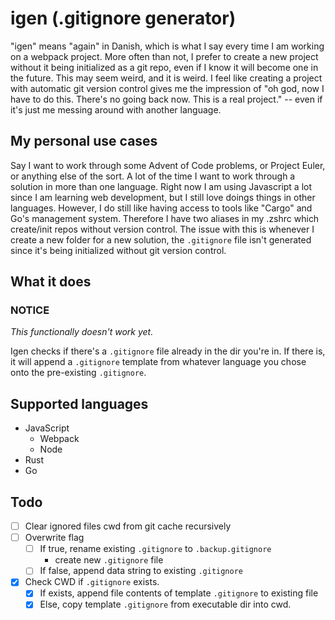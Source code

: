 # igen (.gitignore generator)
"igen" means "again" in Danish, which is what I say every time I am working on a webpack project. More often than not, I prefer to create a new project without it being initialized as a git repo, even if I know it will become one in the future. This may seem weird, and it is weird. I feel like creating a project with automatic git version control gives me the impression of "oh god, now I have to do this. There's no going back now. This is a real project." -- even if it's just me messing around with another language.

## My personal use cases
Say I want to work through some Advent of Code problems, or Project Euler, or anything else of the sort. A lot of the time I want to work through a solution in more than one language. Right now I am using Javascript a lot since I am learning web development, but I still love doings things in other languages. However, I do still like having access to tools like "Cargo" and Go's management system. Therefore I have two aliases in my .zshrc which create/init repos without version control. The issue with this is whenever I create a new folder for a new solution, the `.gitignore` file isn't generated since it's being initialized without git version control. 

## What it does
### NOTICE
*This functionally doesn't work yet.*

Igen checks if there's a `.gitignore` file already in the dir you're in. If there is, it will append a `.gitignore` template from whatever language you chose onto the pre-existing `.gitignore`. 


## Supported languages
* JavaScript
    - Webpack
    - Node
* Rust
* Go

## Todo
- [ ] Clear ignored files cwd from git cache recursively
- [ ] Overwrite flag
    - [ ] If true, rename existing `.gitignore` to `.backup.gitignore`
        * create new `.gitignore` file
    - [ ] If false, append data string to existing `.gitignore`
- [x] Check CWD if `.gitignore` exists.
    - [x] If exists, append file contents of template `.gitignore` to existing file
    - [x] Else, copy template `.gitignore` from executable dir into cwd.
